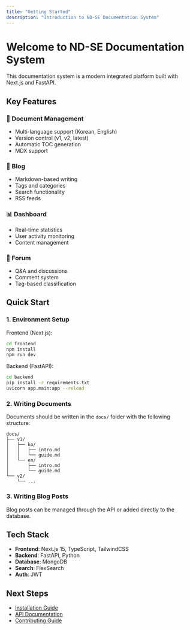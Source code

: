 ```yaml
---
title: "Getting Started"
description: "Introduction to ND-SE Documentation System"
---
```


# Welcome to ND-SE Documentation System

This documentation system is a modern integrated platform built with Next.js and FastAPI.

## Key Features

### 📄 Document Management
- Multi-language support (Korean, English)
- Version control (v1, v2, latest)
- Automatic TOC generation
- MDX support

### 📝 Blog
- Markdown-based writing
- Tags and categories
- Search functionality
- RSS feeds

### 📊 Dashboard
- Real-time statistics
- User activity monitoring
- Content management

### 💬 Forum
- Q&A and discussions
- Comment system
- Tag-based classification

## Quick Start

### 1. Environment Setup

Frontend (Next.js):
```bash
cd frontend
npm install
npm run dev
```

Backend (FastAPI):
```bash
cd backend
pip install -r requirements.txt
uvicorn app.main:app --reload
```

### 2. Writing Documents

Documents should be written in the `docs/` folder with the following structure:

```
docs/
├── v1/
│   ├── ko/
│   │   ├── intro.md
│   │   └── guide.md
│   └── en/
│       ├── intro.md
│       └── guide.md
└── v2/
    └── ...
```

### 3. Writing Blog Posts

Blog posts can be managed through the API or added directly to the database.

## Tech Stack

- **Frontend**: Next.js 15, TypeScript, TailwindCSS
- **Backend**: FastAPI, Python
- **Database**: MongoDB
- **Search**: FlexSearch
- **Auth**: JWT

## Next Steps

- [Installation Guide](./installation)
- [API Documentation](./api)
- [Contributing Guide](./contributing)
